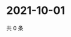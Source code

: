 # 2021-10-01

共 0 条

<!-- BEGIN WEIBO -->
<!-- 最后更新时间 Fri Oct 01 2021 15:00:40 GMT+0800 (China Standard Time) -->

<!-- END WEIBO -->
